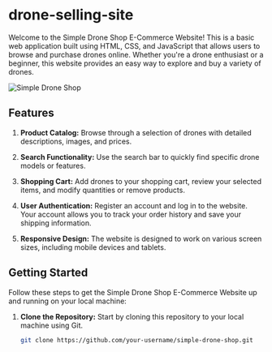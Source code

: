 # drone-selling-site

Welcome to the Simple Drone Shop E-Commerce Website! This is a basic web application built using HTML, CSS, and JavaScript that allows users to browse and purchase drones online. Whether you're a drone enthusiast or a beginner, this website provides an easy way to explore and buy a variety of drones.

![Simple Drone Shop](screenshot.png)

## Features

1. **Product Catalog:** Browse through a selection of drones with detailed descriptions, images, and prices.

2. **Search Functionality:** Use the search bar to quickly find specific drone models or features.

3. **Shopping Cart:** Add drones to your shopping cart, review your selected items, and modify quantities or remove products.

4. **User Authentication:** Register an account and log in to the website. Your account allows you to track your order history and save your shipping information.

5. **Responsive Design:** The website is designed to work on various screen sizes, including mobile devices and tablets.

## Getting Started

Follow these steps to get the Simple Drone Shop E-Commerce Website up and running on your local machine:

1. **Clone the Repository:** Start by cloning this repository to your local machine using Git.

   ```bash
   git clone https://github.com/your-username/simple-drone-shop.git
